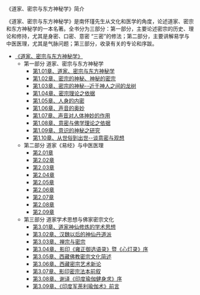 《道家、密宗与东方神秘学》简介

《道家、密宗与东方神秘学》是南怀瑾先生从文化和医学的角度，论述道家、密宗和东方神秘学的一本名著。全书分为三部分：第一部分，主要论述密宗的历史、理论和修持，尤其是身密、口密、意密 “三密”的修法；第二部分，主要讲解易学与中医医理，尤其是气脉问题；第三部分，收录有关的专论和序跋。

- [《道家、密宗与东方神秘学》](杂文集/《道家、密宗与东方神秘学》/《道家、密宗与东方神秘学》.md)
  - 第一部分 道家、密宗与东方神秘学
    - [第1.01章、道家、密宗与东方神秘学](杂文集/《道家、密宗与东方神秘学》/第1.01章、道家、密宗与东方神秘学.md)
    - [第1.02章、密宗的神秘、神秘的密宗](杂文集/《道家、密宗与东方神秘学》/第1.02章、密宗的神秘、神秘的密宗.md)
    - [第1.03章、密宗的神秘--近于神人之间的龙树](杂文集/《道家、密宗与东方神秘学》/第1.03章、密宗的神秘--近于神人之间的龙树.md)
    - [第1.04章、密宗理论之依据](杂文集/《道家、密宗与东方神秘学》/第1.04章、密宗理论之依据.md)
    - [第1.05章、人身的内密](杂文集/《道家、密宗与东方神秘学》/第1.05章、人身的内密.md)
    - [第1.06章、声音的奥妙](杂文集/《道家、密宗与东方神秘学》/第1.06章、声音的奥妙.md)
    - [第1.07章、声音对人体神妙的作用](杂文集/《道家、密宗与东方神秘学》/第1.07章、声音对人体神妙的作用.md)
    - [第1.08章、意密与佛学理论之依据](杂文集/《道家、密宗与东方神秘学》/第1.08章、意密与佛学理论之依据.md)
    - [第1.09章、意识的神秘之研究](杂文集/《道家、密宗与东方神秘学》/第1.09章、意识的神秘之研究.md)
    - [第1.10章、从世俗到出世--谈意密与观想](杂文集/《道家、密宗与东方神秘学》/第1.10章、从世俗到出世--谈意密与观想.md)
  - 第二部分 道家《易经》与中医医理
    - [第2.01章](杂文集/《道家、密宗与东方神秘学》/第2.01章.md)
    - [第2.02章](杂文集/《道家、密宗与东方神秘学》/第2.02章.md)
    - [第2.03章](杂文集/《道家、密宗与东方神秘学》/第2.03章.md)
    - [第2.04章](杂文集/《道家、密宗与东方神秘学》/第2.04章.md)
    - [第2.05章](杂文集/《道家、密宗与东方神秘学》/第2.05章.md)
    - [第2.06章](杂文集/《道家、密宗与东方神秘学》/第2.06章.md)
    - [第2.07章](杂文集/《道家、密宗与东方神秘学》/第2.07章.md)
    - [第2.08章](杂文集/《道家、密宗与东方神秘学》/第2.08章.md)
    - [第2.09章](杂文集/《道家、密宗与东方神秘学》/第2.09章.md)
  - 第三部分 道家学术思想与佛家密宗文化
    - [第3.01章、道家神仙修炼的学术思想](杂文集/《道家、密宗与东方神秘学》/第3.01章、道家神仙修炼的学术思想.md)
    - [第3.02章、汉魏以后的神仙丹道派](杂文集/《道家、密宗与东方神秘学》/第3.02章、汉魏以后的神仙丹道派.md)
    - [第3.03章、禅宗与密宗](杂文集/《道家、密宗与东方神秘学》/第3.03章、禅宗与密宗.md)
    - [第3.04章、影印《雍正御选语录》暨《心灯录》序](杂文集/《道家、密宗与东方神秘学》/第3.04章、影印《雍正御选语录》暨《心灯录》序.md)
    - [第3.05章、西藏佛教密宗文化简述](杂文集/《道家、密宗与东方神秘学》/第3.05章、西藏佛教密宗文化简述.md)
    - [第3.06章、西藏密宗艺术新论](杂文集/《道家、密宗与东方神秘学》/第3.06章、西藏密宗艺术新论.md)
    - [第3.07章、影印密宗法本前叙](杂文集/《道家、密宗与东方神秘学》/第3.07章、影印密宗法本前叙.md)
    - [第3.08章、谢译《印度瑜伽健身求》序](杂文集/《道家、密宗与东方神秘学》/第3.08章、谢译《印度瑜伽健身求》序.md)
    - [第3.09章、《印度军荼利瑜伽术》前言](杂文集/《道家、密宗与东方神秘学》/第3.09章、《印度军荼利瑜伽术》前言.md)